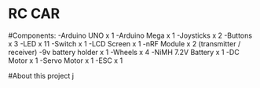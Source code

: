 # RC CAR

#Components: 
-Arduino UNO        x 1
-Arduino Mega       x 1
-Joysticks          x 2
-Buttons            x 3
-LED                x 11
-Switch             x 1
-LCD Screen         x 1
-nRF Module         x 2 (transmitter / receiver)
-9v battery holder  x 1
-Wheels             x 4
-NiMH 7.2V Battery  x 1
-DC Motor           x 1
-Servo Motor        x 1
-ESC                x 1

#About this project
j
